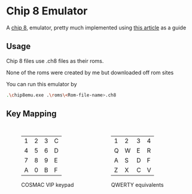 # Chip 8 Emulator

A [chip 8](https://en.wikipedia.org/wiki/CHIP-8), emulator, pretty much implemented using [this article](http://www.multigesture.net/articles/how-to-write-an-emulator-chip-8-interpreter/) as a guide

## Usage
Chip 8 files use .ch8 files as their roms.

None of the roms were created by me but downloaded off rom sites

You can run this emulator by
```bash
.\chip8emu.exe .\roms\<Rom-file-name>.ch8
```


## Key Mapping
<div style="display: flex; gap: 20px; align-items: flex-start;">

<figure><table><tbody><tr><td>1</td> <td>2</td> <td>3</td> <td>C</td></tr> <tr><td>4</td> <td>5</td> <td>6</td> <td>D</td></tr> <tr><td>7</td> <td>8</td> <td>9</td> <td>E</td></tr> <tr><td>A</td> <td>0</td> <td>B</td> <td>F</td></tr></tbody></table> <figcaption class="my-2">COSMAC VIP keypad</figcaption></figure>


<figure><table><tbody><tr><td>1</td> <td>2</td> <td>3</td> <td>4</td></tr> <tr><td>Q</td> <td>W</td> <td>E</td> <td>R</td></tr> <tr><td>A</td> <td>S</td> <td>D</td> <td>F</td></tr> <tr><td>Z</td> <td>X</td> <td>C</td> <td>V</td></tr></tbody></table> <figcaption class="my-2">QWERTY equivalents</figcaption></figure>
</div>
